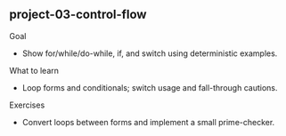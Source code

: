 
## project-03-control-flow

Goal
- Show for/while/do-while, if, and switch using deterministic examples.

What to learn
- Loop forms and conditionals; switch usage and fall-through cautions.

Exercises
- Convert loops between forms and implement a small prime-checker.
